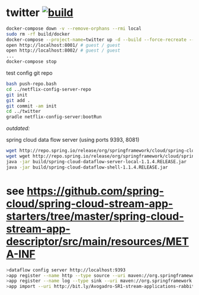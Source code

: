 twitter [![build](https://travis-ci.org/daggerok/twitter.svg?branch=master)](https://travis-ci.org/daggerok/twitter)
=======

```bash
docker-compose down -v --remove-orphans --rmi local
sudo rm -rf build/docker
docker-compose --project-name=twitter up -d --build --force-recreate --remove-orphans 
open http://localhost:8001/ # guest / guest
open http://localhost:8002/ # guest / guest
...
docker-compose stop
```

test config git repo

```bash
bash push-repo.bash
cd ../netflix-config-server-repo
git init
git add .
git commit -am init
cd ../twitter
gradle netflix-config-server:bootRun
```

*outdated:*

spring cloud data flow server (using ports 9393, 8081)

```bash
wget http://repo.spring.io/release/org/springframework/cloud/spring-cloud-dataflow-server-local/1.1.4.RELEASE/spring-cloud-dataflow-server-local-1.1.4.RELEASE.jar -P build
wget wget http://repo.spring.io/release/org/springframework/cloud/spring-cloud-dataflow-shell/1.1.4.RELEASE/spring-cloud-dataflow-shell-1.1.4.RELEASE.jar -P build
java -jar build/spring-cloud-dataflow-server-local-1.1.4.RELEASE.jar
java -jar build/spring-cloud-dataflow-shell-1.1.4.RELEASE.jar
```

# see https://github.com/spring-cloud/spring-cloud-stream-app-starters/tree/master/spring-cloud-stream-app-descriptor/src/main/resources/META-INF

```bash
>dataflow config server http://localhost:9393
>app register --name http --type source --uri maven://org.springframework.cloud.stream.app:http-source-rabbit:1.1.2.BUILD-SNAPSHOT
>app register --name log --type sink --uri maven://org.springframework.cloud.stream.app:log-sink-rabbit:1.1.2.BUILD-SNAPSHOT
>app import --uri http://bit.ly/Avogadro-SR1-stream-applications-rabbit-maven

```
